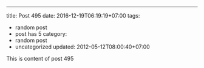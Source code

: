 ---
title: Post 495
date: 2016-12-19T06:19:19+07:00
tags:
  - random post
  - post has 5
category:
  - random post
  - uncategorized
updated: 2012-05-12T08:00:40+07:00

This is content of post 495